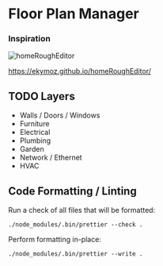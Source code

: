 # Floor Plan Manager

### Inspiration

![homeRoughEditor](https://raw.githubusercontent.com/ekymoz/homeRoughEditor/master/test.jpg)

https://ekymoz.github.io/homeRoughEditor/

## TODO Layers
- Walls / Doors / Windows
- Furniture
- Electrical
- Plumbing
- Garden
- Network / Ethernet
- HVAC

## Code Formatting / Linting

Run a check of all files that will be formatted:

```
./node_modules/.bin/prettier --check .
```

Perform formatting in-place:

```
./node_modules/.bin/prettier --write .
```

